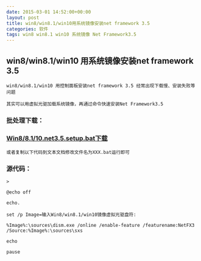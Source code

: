 ```yaml
---
date: 2015-03-01 14:52:00+00:00
layout: post
title: win8/win8.1/win10用系统镜像安装net framework 3.5
categories: 软件
tags: win8 win8.1 win10 系统镜像 Net Framework3.5
---
```


## win8/win8.1/win10 用系统镜像安装net framework 3.5

	win8/win8.1/win10 用控制面板安装net framework 3.5 经常出现下载慢、安装失败等问题

	其实可以用虚拟光驱加载系统镜像，再通过命令快速安装Net Framework3.5

###	批处理下载：
	
###	[Win8/8.1/10.net3.5.setup.bat下载](download/Win8_net35_setup.zip)

	或者复制以下代码到文本文档修改文件名为XXX.bat运行即可
	
###	源代码：

	>
	
	@echo off

	echo.

	set /p Image=输入Win8/win8.1/win10镜像虚拟光驱盘符:

	%Image%:\sources\dism.exe /online /enable-feature /featurename:NetFX3 /Source:%Image%:\sources\sxs

	echo

	pause




   <script>
window.tctipConfig = {
        staticPrefix:   "http://static.tctip.com",
        buttonImageId:  7,
        buttonTip:  "zanzhu",
        list:{
            alipay: {qrimg: "https://raw.githubusercontent.com/flyingyouth/Jekyll-Light/gh-pages/img/ali.png"},
            weixin:{qrimg: "https://raw.githubusercontent.com/flyingyouth/Jekyll-Light/gh-pages/img/wx.png"},
        }
};
</script>
<script src="http://static.tctip.com/js/tctip.min.js"></script>
   
